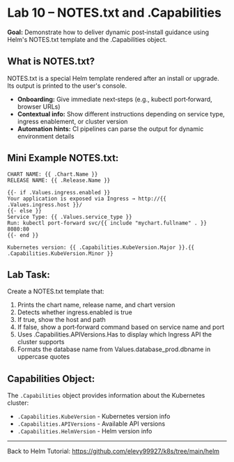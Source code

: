 # Lab 10 – NOTES.txt and .Capabilities

**Goal:** Demonstrate how to deliver dynamic post‑install guidance using Helm's NOTES.txt template and the .Capabilities object.

## What is NOTES.txt?

NOTES.txt is a special Helm template rendered after an install or upgrade. Its output is printed to the user's console.

* **Onboarding:** Give immediate next‑steps (e.g., kubectl port‑forward, browser URLs)
* **Contextual info:** Show different instructions depending on service type, ingress enablement, or cluster version
* **Automation hints:** CI pipelines can parse the output for dynamic environment details

## Mini Example NOTES.txt:

```
CHART NAME: {{ .Chart.Name }}
RELEASE NAME: {{ .Release.Name }}

{{- if .Values.ingress.enabled }}
Your application is exposed via Ingress → http://{{ .Values.ingress.host }}/
{{- else }}
Service Type: {{ .Values.service_type }}
Run: kubectl port-forward svc/{{ include "mychart.fullname" . }} 8080:80
{{- end }}

Kubernetes version: {{ .Capabilities.KubeVersion.Major }}.{{ .Capabilities.KubeVersion.Minor }}
```

## Lab Task:

Create a NOTES.txt template that:

1. Prints the chart name, release name, and chart version
2. Detects whether ingress.enabled is true
3. If true, show the host and path
4. If false, show a port‑forward command based on service name and port
5. Uses .Capabilities.APIVersions.Has to display which Ingress API the cluster supports
6. Formats the database name from Values.database_prod.dbname in uppercase quotes

## Capabilities Object:

The `.Capabilities` object provides information about the Kubernetes cluster:

* `.Capabilities.KubeVersion` - Kubernetes version info
* `.Capabilities.APIVersions` - Available API versions
* `.Capabilities.HelmVersion` - Helm version info

---

Back to Helm Tutorial:
https://github.com/elevy99927/k8s/tree/main/helm